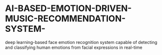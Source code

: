 # AI-BASED-EMOTION-DRIVEN-MUSIC-RECOMMENDATION-SYSTEM-
deep learning-based face emotion recognition system capable of detecting and classifying human emotions from facial expressions in real-time

